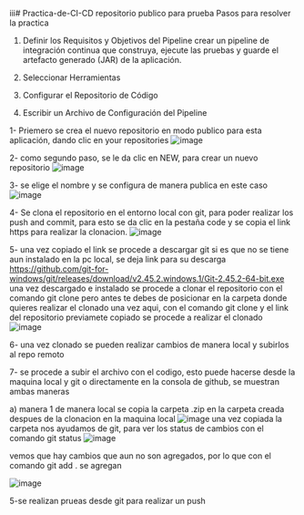 iii# Practica-de-CI-CD
repositorio publico para prueba 
Pasos para resolver la practica
1. Definir los Requisitos y Objetivos del Pipeline
 crear un pipeline de integración continua que construya, ejecute las pruebas y guarde el artefacto generado (JAR) de la aplicación. 
   
3. Seleccionar Herramientas
4. Configurar el Repositorio de Código
5. Escribir un Archivo de Configuración del Pipeline




1- Priemero se crea el nuevo repositorio en modo publico para esta aplicación, dando clic en your repositories
![image](https://github.com/Mumba97/Practica-de-CI-CD/assets/121688225/b624e1cf-8837-44ee-b86f-17873676e5e5)

2- como segundo paso, se le da clic en NEW, para crear un nuevo repositorio 
![image](https://github.com/Mumba97/Practica-de-CI-CD/assets/121688225/0faad8e5-9000-4661-848c-afa3cf63612b)

3- se elige el nombre y se configura de manera publica en este caso
![image](https://github.com/Mumba97/Practica-de-CI-CD/assets/121688225/f548c834-7f81-430a-b5ee-0149e237ae7c)

4- Se clona el repositorio en el entorno local con git, para poder realizar los push and commit, para esto se da clic en la pestaña code y se copia el link https para realizar la clonacion.
![image](https://github.com/Mumba97/Practica-de-CI-CD/assets/121688225/55160ba0-7b5d-4e04-b76d-346b4b173a05)

5- una vez copiado el link se procede a descargar git si es que no se tiene aun instalado en la pc local, se deja link para su descarga 
https://github.com/git-for-windows/git/releases/download/v2.45.2.windows.1/Git-2.45.2-64-bit.exe
una vez descargado e instalado se procede a clonar el repositorio con el comando git clone 
pero antes te debes de posicionar en la carpeta donde quieres realizar el clonado
una vez aqui, con el comando git clone y el link del repositorio previamete copiado se procede a realizar el clonado 
![image](https://github.com/Mumba97/Practica-de-CI-CD/assets/121688225/c9c61ec8-a177-4aaf-922e-eab904aa7df1)

6- una vez clonado se pueden realizar cambios de manera local y subirlos al repo remoto

7- se procede a subir el archivo con el codigo, esto puede hacerse desde la maquina local y git o directamente en la consola de github, se muestran ambas maneras 

 a) manera 1
 de manera local 
   se copia la carpeta .zip en la carpeta creada despues de la clonacion en la maquina local
   ![image](https://github.com/Mumba97/Practica-de-CI-CD/assets/121688225/8975353f-ca2c-4dcf-9ef3-8455f0e39b2f)
 una vez copiada la carpeta nos ayudamos de git, para ver los status de cambios con el comando git status
 ![image](https://github.com/Mumba97/Practica-de-CI-CD/assets/121688225/7c3b358a-6d76-4a0e-be4a-62d4affc77d9)

 vemos que hay cambios que aun no son agregados, por lo que con el comando git add . se agregan 

 ![image](https://github.com/Mumba97/Practica-de-CI-CD/assets/121688225/3676865a-5822-4ea9-9987-e184c40d7956)





5-se realizan prueas desde git para realizar un push
